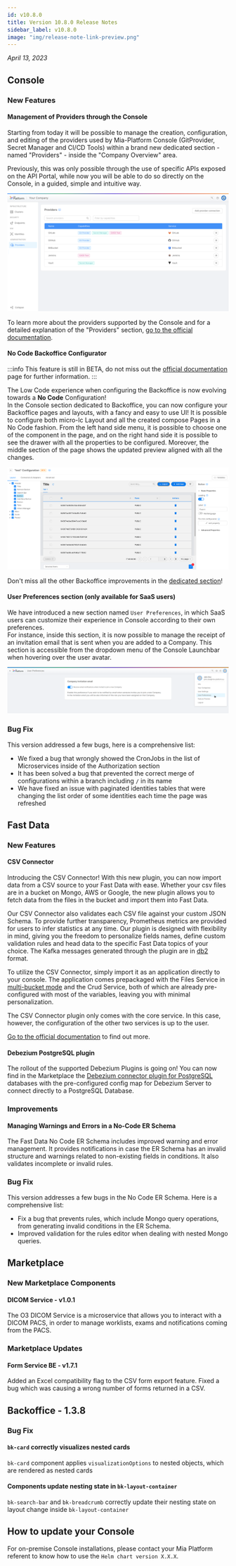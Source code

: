 ```yaml
---
id: v10.8.0
title: Version 10.8.0 Release Notes
sidebar_label: v10.8.0
image: "img/release-note-link-preview.png"
---
```


_April 13, 2023_

## Console

### New Features

#### Management of Providers through the Console

Starting from today it will be possible to manage the creation, configuration, and editing of the providers used by Mia-Platform Console (GitProvider, Secret Manager and CI/CD Tools) within a brand new dedicated section - named "Providers" - inside the "Company Overview" area.  

Previously, this was only possible through the use of specific APIs exposed on the API Portal, while now you will be able to do so directly on the Console, in a guided, simple and intuitive way.

![Providers Section](./img/10.8/new-providers-section.png)

To learn more about the providers supported by the Console and for a detailed explanation of the "Providers" section, [go to the official documentation](/development_suite/set-up-infrastructure/configure-provider.mdx).

#### No Code Backoffice Configurator

:::info
This feature is still in BETA, do not miss out the [official documentation](/business_suite/backoffice-configurator/structure.md) page for further information.
:::

The Low Code experience when configuring the Backoffice is now evolving towards a **No Code** Configuration!  
In the Console section dedicated to Backoffice, you can now configure your Backoffice pages and layouts, with a fancy and easy to use UI! It is possible to configure both micro-lc Layout and all the created compose Pages in a No Code fashion. From the left hand side menu, it is possible to choose one of the component in the page, and on the right hand side it is possible to see the drawer with all the properties to be configured. Moreover, the middle section of the page shows the updated preview aligned with all the changes.

![Mia Platform Backoffice No Code Configuration](./img/10.8/backoffice-no-code.png)

Don't miss all the other Backoffice improvements in the [dedicated section](#backoffice---138)!

#### User Preferences section (only available for SaaS users)

We have introduced a new section named `User Preferences`, in which SaaS users can customize their experience in Console according to their own preferences.  
For instance, inside this section, it is now possible to manage the receipt of an invitation email that is sent when you are added to a Company. This section is accessible from the dropdown menu of the Console Launchbar when hovering over the user avatar.

![Mia Platform User Preferences section](./img/10.8/user-preferences.png)

### Bug Fix

This version addressed a few bugs, here is a comprehensive list:

* We fixed a bug that wrongly showed the CronJobs in the list of Microservices inside of the Authorization section
* It has been solved a bug that prevented the correct merge of configurations within a branch including `/` in its name
* We have fixed an issue with paginated identities tables that were changing the list order of some identities each time the page was refreshed

## Fast Data

### New Features

#### CSV Connector

Introducing the CSV Connector! With this new plugin, you can now import data from a CSV source to your Fast Data with ease. Whether your csv files are in a bucket on Mongo, AWS or Google, the new plugin allows you to fetch data from the files in the bucket and import them into Fast Data.

Our CSV Connector also validates each CSV file against your custom JSON Schema. To provide further transparency, Prometheus metrics are provided for users to infer statistics at any time. Our plugin is designed with flexibility in mind, giving you the freedom to personalize fields names, define custom validation rules and head data to the specific Fast Data topics of your choice. The Kafka messages generated through the plugin are in [db2](/fast_data/configuration/realtime_updater/common.md#kafka-adapters:-kafka-messages-format) format.

To utilize the CSV Connector, simply import it as an application directly to your console. The application comes prepackaged with the Files Service in [multi-bucket mode](/runtime_suite/files-service/configuration.mdx) and the Crud Service, both of which are already pre-configured with most of the variables, leaving you with minimal personalization.

The CSV Connector plugin only comes with the core service. In this case, however, the configuration of the other two services is up to the user.

[Go to the official documentation](/runtime_suite/csv-connector/configuration.md) to find out more.

#### Debezium PostgreSQL plugin

The rollout of the supported Debezium Plugins is going on! You can now find in the Marketplace the [Debezium connector plugin for PostgreSQL](/fast_data/connectors/debezium_cdc.md#postgresql) databases with the pre-configured config map for Debezium Server to connect directly to a PostgreSQL Database.

### Improvements

#### Managing Warnings and Errors in a No-Code ER Schema

The Fast Data No Code ER Schema includes improved warning and error management. It provides notifications in case the ER Schema has an invalid structure and warnings related to non-existing fields in conditions. It also validates incomplete or invalid rules.

### Bug Fix

This version addresses a few bugs in the No Code ER Schema. Here is a comprehensive list:

* Fix a bug that prevents rules, which include Mongo query operations, from generating invalid conditions in the ER Schema.
* Improved validation for the rules editor when dealing with nested Mongo queries.

## Marketplace

### New Marketplace Components

#### DICOM Service - v1.0.1

The O3 DICOM Service is a microservice that allows you to interact with a DICOM PACS, in order to manage worklists,
exams and notifications coming from the PACS.

### Marketplace Updates

#### Form Service BE - v1.7.1

Added an Excel compatibility flag to the CSV form export feature.
Fixed a bug which was causing a wrong number of forms returned in a CSV.

## Backoffice - 1.3.8

### Bug Fix

#### `bk-card` correctly visualizes nested cards

`bk-card` component applies `visualizationOptions` to nested objects, which are rendered as nested cards

#### Components update nesting state in `bk-layout-container`

`bk-search-bar` and `bk-breadcrumb` correctly update their nesting state on layout change inside `bk-layout-container`

## How to update your Console

For on-premise Console installations, please contact your Mia Platform referent to know how to use the `Helm chart version X.X.X`.
